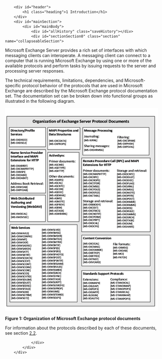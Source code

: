 
        <div id="header">
            <h1 class="heading">1 Introduction</h1>
        </div>
        <div id="mainSection">
            <div id="mainBody">
                <div id="allHistory" class="saveHistory"></div>
                <div id="sectionSection0" class="section" name="collapseableSection">
                    

<p>Microsoft Exchange Server provides a rich set of interfaces
with which messaging clients can interoperate. A messaging client can connect
to a computer that is running Microsoft Exchange by using one or more of the
available protocols and perform tasks by issuing requests to the server and
processing server responses.</p>

<p>The technical requirements, limitations, dependencies, and
Microsoft-specific protocol behavior of the protocols that are used in
Microsoft Exchange are described by the Microsoft Exchange protocol
documentation set. The documentation set can be broken down into functional
groups as illustrated in the following diagram.</p>

<p><img id="MS-OXPROTO_pict5cbc8515-3efd-4400-a116-04f7c9a68b51.png" src="MS-OXPROTO_files/image001.png" alt="Organization of Microsoft Exchange protocol documents" title="Organization of Microsoft Exchange protocol documents"></p>

<p><b>Figure 1: Organization of Microsoft Exchange protocol
documents</b></p>

<p>For information about the protocols described by each of
these documents, see section <a href="4c492f56-ef95-4c8d-b505-e3c55c364c61.htm">2.2</a>.</p>


                </div>
            </div>
        </div>
    